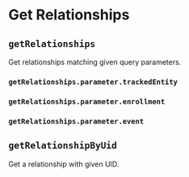 # Get Relationships

## `getRelationships`

Get relationships matching given query parameters.

### `getRelationships.parameter.trackedEntity`

### `getRelationships.parameter.enrollment`

### `getRelationships.parameter.event`

## `getRelationshipByUid`

Get a relationship with given UID.
